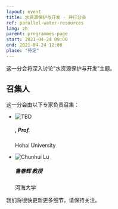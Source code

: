 ```yaml
---
layout: event
title: 水资源保护与开发 - 并行分会
ref: parallel-water-resources
lang: zh
parent: programmes-page
start: 2021-04-24 09:00
end: 2021-04-24 12:00
place: "待定"
---
```

这一分会将深入讨论“水资源保护与开发”主题。

## 召集人

这一分会由以下专家负责召集：

<ul class="people-list p-0">
  <li class="media my-2 d-none">
    <img src="https://cdn.jsdelivr.net/gh/estds/estds2020/assets/img/avatars/avatar-blank.jpg" class="people-avatar rounded-circle mr-3" alt="TBD">
    <div class="media-body">
      <h5 class="mt-0"><strong></strong>, Prof.</h5>
      <p class="text-secondary">Hohai University</p>
    </div>
  </li>
  <li class="media my-2">
    <img src="https://cdn.jsdelivr.net/gh/estds/estds2020/assets/img/avatars/avatar-chlu.jpg" class="people-avatar rounded-circle mr-3" alt="Chunhui Lu">
    <div class="media-body">
      <h5 class="mt-0"><b>鲁春辉</b> 教授</h5>
      <p class="text-secondary">河海大学</p>
    </div>
  </li>
</ul>

我们将很快更新更多细节，请保持关注。

